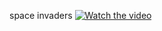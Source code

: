 space invaders 
[![Watch the video](https://i.imgur.com/vKb2F1B.png)](https://github.com/AntonioVillanuevaSegura/python/blob/master/spaceInvaders/doc/spaceInvaders.mpeg4)
